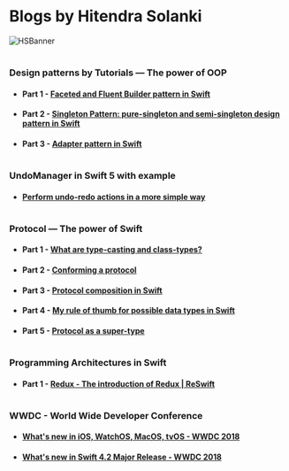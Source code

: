 # Blogs by Hitendra Solanki

![HSBanner](https://miro.medium.com/max/4000/1*q2wsc_IGgoxqqGfKcVouow.jpeg)


#

### Design patterns by Tutorials — The power of OOP
- #### Part 1 - [Faceted and Fluent Builder pattern in Swift](https://medium.com/p/2e871b551cbe "Faceted and Fluent Builder pattern in Swift")
- #### Part 2 - [Singleton Pattern: pure-singleton and semi-singleton design pattern in Swift](https://medium.com/p/431314237b10 "Singleton Pattern: pure-singleton and semi-singleton design pattern in Swift")
- #### Part 3 - [Adapter pattern in Swift](https://medium.com/p/112a956c1101 "Adapter pattern in Swift")

#

### UndoManager in Swift 5 with example
- ####  [Perform undo-redo actions in a more simple way](https://medium.com/p/8c791e231b87 "Perform undo-redo actions in a more simple way")


#
### Protocol — The power of Swift
- #### Part 1 - [What are type-casting and class-types?](https://medium.com/p/5dfe9bc41a99 "What are type-casting and class-types?")
- #### Part 2 - [Conforming a protocol](https://medium.com/p/950c85bb69b1 "Conforming a protocol")
- #### Part 3 - [Protocol composition in Swift](https://medium.com/p/45e97f6531f9 "Protocol composition in Swift")
- #### Part 4 - [My rule of thumb for possible data types in Swift](https://medium.com/p/6906cdedd867 "My rule of thumb for possible data types in Swift")
- #### Part 5 - [Protocol as a super-type](https://medium.com/p/1e5b86bfd1dc "Protocol as a super-type")

#

### Programming Architectures in Swift
- #### Part 1 - [Redux - The introduction of Redux | ReSwift](https://medium.com/p/c2dabfd87464 "Redux - The introduction of Redux | ReSwift")


#
### WWDC - World Wide Developer Conference
- #### [What's new in iOS, WatchOS, MacOS, tvOS - WWDC 2018](https://medium.com/p/840ba1fefd25 "What's new in iOS, WatchOS, MacOS, tvOS - WWDC 2018")
- #### [What's new in Swift 4.2 Major Release - WWDC 2018](https://medium.com/p/85ef281a6a80 "What's new in Swift 4.2 Major Release - WWDC 2018")
